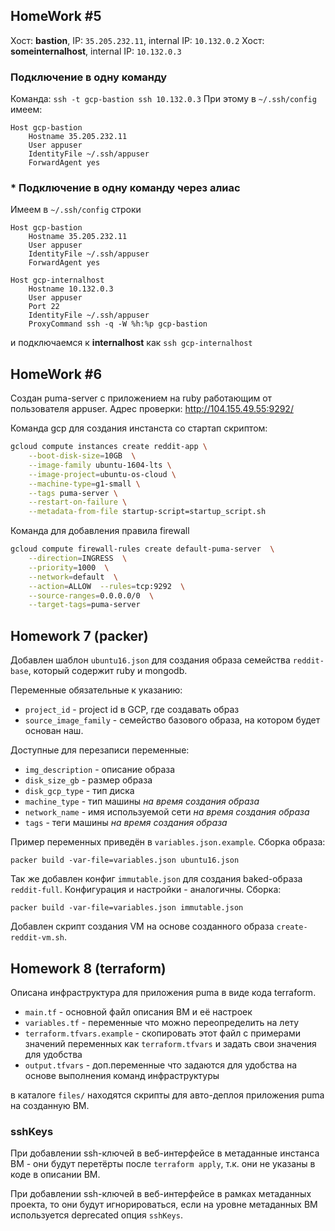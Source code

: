 ## HomeWork #5

Хост: **bastion**, IP: `35.205.232.11`, internal IP: `10.132.0.2`
Хост: **someinternalhost**, internal IP: `10.132.0.3`

### Подключение в одну команду

Команда: `ssh -t gcp-bastion ssh 10.132.0.3`
При этому в `~/.ssh/config` имеем:

```
Host gcp-bastion
    Hostname 35.205.232.11
    User appuser
    IdentityFile ~/.ssh/appuser
    ForwardAgent yes
```

### * Подключение в одну команду через алиас

Имеем в `~/.ssh/config` строки

```
Host gcp-bastion
    Hostname 35.205.232.11
    User appuser
    IdentityFile ~/.ssh/appuser
    ForwardAgent yes

Host gcp-internalhost
    Hostname 10.132.0.3
    User appuser
    Port 22
    IdentityFile ~/.ssh/appuser
    ProxyCommand ssh -q -W %h:%p gcp-bastion
```

и подключаемся к **internalhost** как `ssh gcp-internalhost`

## HomeWork #6

Создан puma-server с приложением на ruby работающим от пользователя appuser.
Адрес проверки: http://104.155.49.55:9292/

Команда gcp для создания инстанста со стартап скриптом:

```bash
gcloud compute instances create reddit-app \
    --boot-disk-size=10GB  \
    --image-family ubuntu-1604-lts \
    --image-project=ubuntu-os-cloud \
    --machine-type=g1-small \
    --tags puma-server \
    --restart-on-failure \
    --metadata-from-file startup-script=startup_script.sh
```

Команда для добавления правила firewall

```bash
gcloud compute firewall-rules create default-puma-server  \
    --direction=INGRESS  \
    --priority=1000  \
    --network=default  \
    --action=ALLOW  --rules=tcp:9292  \
    --source-ranges=0.0.0.0/0  \
    --target-tags=puma-server
```


## Homework 7 (packer)

Добавлен шаблон `ubuntu16.json` для создания образа семейства `reddit-base`,
который содержит ruby и mongodb.

Переменные обязательные к указанию:
* `project_id` - project id в GCP, где создавать образ
* `source_image_family` - семейство базового образа, на котором будет основан наш.

Доступные для перезаписи переменные:
* `img_description` - описание образа
* `disk_size_gb` - размер образа
* `disk_gcp_type` - тип диска
* `machine_type` - тип машины *на время создания образа*
* `network_name` - имя используемой сети *на время создания образа*
* `tags` - теги машины *на время создания образа*

Пример переменных приведён в `variables.json.example`.
Сборка образа:

```
packer build -var-file=variables.json ubuntu16.json
```

Так же добавлен конфиг `immutable.json` для создания baked-образа `reddit-full`.
Конфигурация и настройки - аналогичны. Сборка:

```
packer build -var-file=variables.json immutable.json
```

Добавлен скрипт создания VM на основе созданного образа `create-reddit-vm.sh`.


## Homework 8 (terraform)

Описана инфраструктура для приложения puma в виде кода terraform.
* `main.tf` - основной файл описания ВМ и её настроек
* `variables.tf` - переменные что можно переопределить на лету
* `terraform.tfvars.example` - скопировать этот файл с примерами значений переменных как
  `terraform.tfvars` и задать свои значения для удобства
* `output.tfvars` - доп.переменные что задаются для удобства на основе выполнения команд инфраструктуры

в каталоге `files/` находятся скрипты для авто-деплоя приложения puma на созданную ВМ.

### sshKeys

При добавлении ssh-ключей в веб-интерфейсе в метаданные инстанса ВМ - они будут перетёрты после
`terraform apply`, т.к. они не указаны в коде в описании ВМ.

При добавлении ssh-ключей в веб-интерфейсе в рамках метаданных проекта, то они будут
игнорироваться, если на уровне метаданных ВМ используется deprecated опция `sshKeys`.
